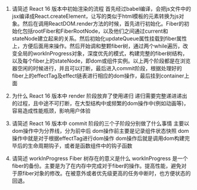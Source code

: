 1. 请简述 React 16 版本中初始渲染的流程
   首先经过babel编译，会把js文件中的jsx编译成React.createElement，让写的类似于html模板的元素转换为js对象。然后在调用ReactDOM.render方法的时候，首先进行初始化。Fiber的初始化包括rootFiber和FiberRootNode，以及他们之间通过current和stateNode建立起来的关系。然后初始化updateQueue属性挂载到fiber属性上，方便后面用来操作。然后开始调和整颗fiber树，通过两个while遍历，改变全局的workInProgress对象，深度优先的模式，构建完整的fiber树结构，以及每个fiber上的stateNode，即dom或组件实例。以上两个阶段都是在浏览器空闲的时候进行，并且可以打断，最后进入commit阶段，根据处理好的fiber上的effectTag及effect链表进行相应的dom操作，最后挂到container上面


2. 为什么 React 16 版本中 render 阶段放弃了使用递归
    递归需要完整递进递出的过程，且中途不可打断，在大型结构中或频繁的dom操作中(例如动画等)，容易造成性能瓶颈，影响用户体验


3. 请简述 React 16 版本中 commit 阶段的三个子阶段分别做了什么事情
    主要以dom操作中为分界线，分为前中后
    dom操作前主要是记录组件状态快照
    dom操作中就是对于根据effectTag进行dom操作
    dom操作后就是调用dom构建完毕后的生命周期钩子，或者是函数组件中的钩子函数


4. 请简述 workInProgress Fiber 树存在的意义是什么
    workInProgress 是一个fiber的备份。主要是为了在内存中完成对于fiber的操作。提高性能，避免对于原fiber对象的修改。在被意外或者优先级更高的任务中断时，也方便状态的回退。
